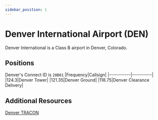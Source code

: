 ```yaml
---
sidebar_position: 1
---
```


# Denver International Airport (DEN)
Denver International is a Class B airport in Denver, Colorado.

## Positions
Denver's Connect ID is ```20B01```
|Frequency|Callsign|
|-----------|----------|
|124.3|Denver Tower|
|121.35|Denver Ground|
|118.75|Denver Clearance Delivery|

## Additional Resources
[Denver TRACON](tracon/dentracon.md)
